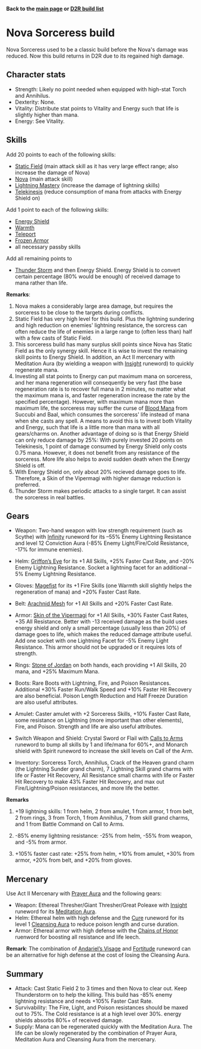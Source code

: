 <link rel="stylesheet" href="../style.css">

**Back to the [main page](../index.html) or [D2R build list](./build-list.html)**

# Nova Sorceress build

Nova Sorceress used to be a classic build before the Nova's damage was reduced. Now this build returns in D2R due to its regained high damage.

## Character stats

- Strength: Likely no point needed when equipped with high-stat Torch and Annihilus.
- Dexterity: None.
- Vitality: Distribute stat points to Vitality and Energy such that life is slightly higher than mana.
- Energy: See Vitality.

## Skills

Add 20 points to each of the following skills:
- [Static Field](https://diablo.fandom.com/wiki/Static_Field) (main attack skill as it has very large effect range; also increase the damage of Nova)
- [Nova](https://diablo.fandom.com/wiki/Nova_(Diablo_II)) (main attack skill)
- [Lightning Mastery](https://diablo.fandom.com/wiki/Lightning_Mastery) (increase the damage of lightning skills)
- [Telekinesis](https://diablo.fandom.com/wiki/Telekinesis_(Diablo_II)) (reduce consumption of mana from attacks with Energy Shield on)

Add 1 point to each of the following skills:
- [Energy Shield](https://diablo.fandom.com/wiki/Energy_Shield)
- [Warmth](https://diablo.fandom.com/wiki/Warmth)
- [Teleport](https://diablo.fandom.com/wiki/Teleport_(Diablo_II))
- [Frozen Armor](https://diablo.fandom.com/wiki/Frozen_Armor)
- all necessary passby skills

Add all remaining points to
- [Thunder Storm](https://diablo.fandom.com/wiki/Thunder_Storm) and then Energy Shield. Energy Shield is to convert certain percentage (80% would be enough) of received damage to mana rather than life.
 
**Remarks**: 

1. Nova makes a considerably large area damage, but requires the sorceress to be close to the targets during conflicts.
2. Static Field has very high level for this build. Plus the lightning sundering and high reduction on enemies' lightning resistance, the sorcress can often reduce the life of enemies in a large range to (often less than) half with a few casts of Static Field.
3. This sorceress build has many surplus skill points since Nova has Static Field as the only synergy skill. Hence it is wise to invest the remaining skill points to Energy Shield. In addition, an Act II mercenary with Meditation Aura (by wielding a weapon with [Insight](https://diablo.fandom.com/wiki/Insight_Rune_Word) runeword) to quickly regenerate mana.
4. Investing all stat points to Energy can put maximum mana on sorceress, and her mana regeneration will consequently be very fast (the base regeneration rate is to recover full mana in 2 minutes, no matter what the maximum mana is, and faster regeneration increase the rate by the specified percentage). However, with maximum mana more than maximum life, the sorceress may suffer the curse of [Blood Mana](https://diablo.fandom.com/wiki/Blood_Mana) from Succubi and Baal, which consumes the sorceress' life instead of mana when she casts any spell. A means to avoid this is to invest both Vitality and Energy, such that life is a little more than mana with all gears/charms on. Another advantage of doing so is that Energy Shield can only reduce damage by 25%: With purely invested 20 points on Telekinesis, 1 point of damage consumed by Energy Shield only costs 0.75 mana. However, it does not benefit from any resistance of the sorceress. More life also helps to avoid sudden death when the Energy Shield is off.
5. With Energy Shield on, only about 20% recieved damage goes to life. Therefore, a Skin of the Vipermagi with higher damage reduction is preferred.
6. Thunder Storm makes periodic attacks to a single target. It can assist the sorceress in real battles.
 
## Gears

- Weapon: Two-hand weapon with low strength requirement (such as Scythe) with [Infinity](https://diablo.fandom.com/wiki/Infinity_Rune_Word) runeword for its –55% Enemy Lightning Resistance and level 12 Conviction Aura (-85% Enemy Light/Fire/Cold Resistance, -17% for immune enemies).

- Helm: [Griffon’s Eye](https://diablo.fandom.com/wiki/Griffon%27s_Eye) for its +1 All Skills, +25% Faster Cast Rate, and –20% Enemy Lightning Resistance. Socket a lightning facet for an additional –5% Enemy Lightning Resistance. 
 
- Gloves: [Magefist](https://diablo.fandom.com/wiki/Magefist_(Diablo_II)) for its +1 Fire Skills (one Warmth skill slightly helps the regeneration of mana) and +20% Faster Cast Rate.  
 
- Belt: [Arachnid Mesh](https://diablo.fandom.com/wiki/Arachnid_Mesh) for +1 All Skills and +20% Faster Cast Rate.
 
- Armor: [Skin of the Vipermagi](https://diablo.fandom.com/wiki/Skin_of_the_Vipermagi) for +1 All Skills, +30% Faster Cast Rates, +35 All Resistance. Better with -13 received damage as the build uses energy shield and only a small percentage (usually less than 20%) of damage goes to life, which makes the reduced damage attribute useful. Add one socket with one Lightning Facet for -5% Enemy Light Resistance. This armor should not be upgraded or it requires lots of strength.
 
- Rings: [Stone of Jordan](https://diablo.fandom.com/wiki/Stone_of_Jordan_(Diablo_II)) on both hands, each providing +1 All Skills, 20 mana, and +25% Maximum Mana. 
 
- Boots: Rare Boots with Lightning, Fire, and Poison Resistances. Additional +30% Faster Run/Walk Speed and +10% Faster Hit Recovery are also beneficial. Poison Length Reduction and Half Freeze Duration are also useful attributes. 
 
- Amulet: Caster amulet with +2 Sorceress Skills, +10% Faster Cast Rate, some resistance on Lightning (more important than other elements), Fire, and Poison. Strength and life are also useful attributes. 
 
- Switch Weapon and Shield: Crystal Sword or Flail with [Calls to Arms](https://diablo.fandom.com/wiki/Call_to_Arms_Rune_Word) runeword to bump all skills by 1 and life/mana for 60%+, and Monarch shield with Spirit runeword to increase the skill levels on Call of the Arm. 
 
- Inventory: Sorceress Torch, Annihilus, Crack of the Heaven grand charm (the Lightning Sunder grand charm), 7 Lightning Skill grand charms with life or Faster Hit Recovery, All Resistance small charms with life or Faster Hit Recovery to make 43% Faster Hit Recovery, and max out Fire/Lightning/Poison resistances, and more life the better. 

**Remarks**

1. +19 lightning skills: 1 from helm, 2 from amulet, 1 from armor, 1 from belt, 2 from rings, 3 from Torch, 1 from Annihilus, 7 from skill grand charms, and 1 from Battle Command on Call to Arms.

2. -85% enemy lightning resistance: -25% from helm, -55% from weapon, and -5% from armor.

3. +105% faster cast rate: +25% from helm, +10% from amulet, +30% from armor, +20% from belt, and +20% from gloves.

## Mercenary

Use Act II Mercenary with [Prayer Aura](https://diablo.fandom.com/wiki/Prayer) and the following gears:
- Weapon: Ethereal Thresher/Giant Thresher/Great Poleaxe with [Insight](https://diablo.fandom.com/wiki/Insight_Rune_Word) runeword for its [Meditation Aura](https://diablo.fandom.com/wiki/Meditation).
- Helm: Ethereal helm with high defense and the [Cure](https://diablo.fandom.com/wiki/Cure_Rune_Word) runeword for its level 1 [Cleansing Aura](https://diablo.fandom.com/wiki/Cleansing) to reduce poison length and curse duration.
- Armor: Ethereal armor with high defense with the [Chains of Honor](https://diablo.fandom.com/wiki/Chains_of_Honor_Rune_Word) ruenword for boosting all resistance and life leech.

**Remark**: The combination of [Andariel’s Visage](https://diablo.fandom.com/wiki/Andariel%27s_Visage_(Diablo_II)) and [Fortitude](https://diablo.fandom.com/wiki/Fortitude_Rune_Word) runeword can be an alternative for high defense at the cost of losing the Cleansing Aura.
 
## Summary 
- Attack: Cast Static Field 2 to 3 times and then Nova to clear out. Keep Thunderstorm on to help the killing. This build has -85% enemy lightning resistance and needs +105% Faster Cast Rate.
- Survivability: The Fire, Light, and Poison resistances should be maxed out to 75%. The Cold resistance is at a high level over 30%. energy shields absorbs 80%+ of received damage.
- Supply: Mana can be regenerated quickly with the Meditation Aura. The life can be slowly regenerated by the combination of Prayer Aura, Meditation Aura and Cleansing Aura from the mercenary. 
 
